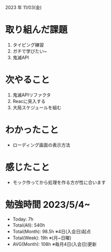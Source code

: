 2023 年 11/03(金)

# 取り組んだ課題

1. タイピング練習
4. ガチで学びたい~
5. 鬼滅API

# 次やること

1. 鬼滅APIリファクタ
2. Reacに突入する
1. 大局スケジュールを組む

# わかったこと

* ローディング画面の表示方法

# 感じたこと

* モック作ってから処理を作る方が性に合います

# 勉強時間 2023/5/4~

* Today: 7h
* Total(All): 540h　
* Total(Month): 98.5h ※4日(入会日)起点
* Total(Week): 19h ※(月~日曜)
* AVG(Month): 108h ※毎月4日(入会日)更新
